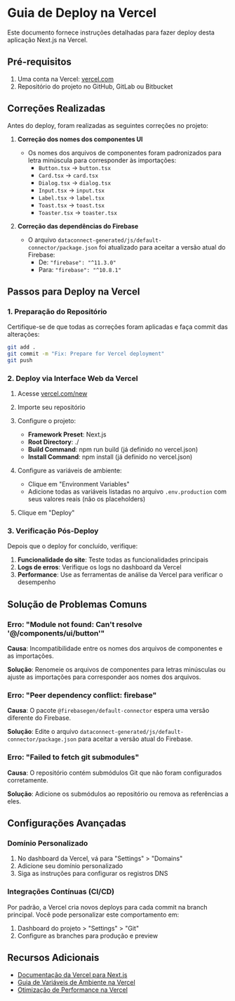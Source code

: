 # Guia de Deploy na Vercel

Este documento fornece instruções detalhadas para fazer deploy desta aplicação Next.js na Vercel.

## Pré-requisitos

1. Uma conta na Vercel: [vercel.com](https://vercel.com)
2. Repositório do projeto no GitHub, GitLab ou Bitbucket

## Correções Realizadas

Antes do deploy, foram realizadas as seguintes correções no projeto:

1. **Correção dos nomes dos componentes UI**
   - Os nomes dos arquivos de componentes foram padronizados para letra minúscula para corresponder às importações:
     - `Button.tsx` → `button.tsx`
     - `Card.tsx` → `card.tsx`
     - `Dialog.tsx` → `dialog.tsx`
     - `Input.tsx` → `input.tsx`
     - `Label.tsx` → `label.tsx`
     - `Toast.tsx` → `toast.tsx`
     - `Toaster.tsx` → `toaster.tsx`

2. **Correção das dependências do Firebase**
   - O arquivo `dataconnect-generated/js/default-connector/package.json` foi atualizado para aceitar a versão atual do Firebase:
     - De: `"firebase": "^11.3.0"`
     - Para: `"firebase": "^10.8.1"`

## Passos para Deploy na Vercel

### 1. Preparação do Repositório

Certifique-se de que todas as correções foram aplicadas e faça commit das alterações:

```bash
git add .
git commit -m "Fix: Prepare for Vercel deployment"
git push
```

### 2. Deploy via Interface Web da Vercel

1. Acesse [vercel.com/new](https://vercel.com/new)
2. Importe seu repositório
3. Configure o projeto:
   - **Framework Preset**: Next.js
   - **Root Directory**: ./
   - **Build Command**: npm run build (já definido no vercel.json)
   - **Install Command**: npm install (já definido no vercel.json)

4. Configure as variáveis de ambiente:
   - Clique em "Environment Variables"
   - Adicione todas as variáveis listadas no arquivo `.env.production` com seus valores reais (não os placeholders)

5. Clique em "Deploy"

### 3. Verificação Pós-Deploy

Depois que o deploy for concluído, verifique:

1. **Funcionalidade do site**: Teste todas as funcionalidades principais
2. **Logs de erros**: Verifique os logs no dashboard da Vercel
3. **Performance**: Use as ferramentas de análise da Vercel para verificar o desempenho

## Solução de Problemas Comuns

### Erro: "Module not found: Can't resolve '@/components/ui/button'"

**Causa**: Incompatibilidade entre os nomes dos arquivos de componentes e as importações.

**Solução**: Renomeie os arquivos de componentes para letras minúsculas ou ajuste as importações para corresponder aos nomes dos arquivos.

### Erro: "Peer dependency conflict: firebase"

**Causa**: O pacote `@firebasegen/default-connector` espera uma versão diferente do Firebase.

**Solução**: Edite o arquivo `dataconnect-generated/js/default-connector/package.json` para aceitar a versão atual do Firebase.

### Erro: "Failed to fetch git submodules"

**Causa**: O repositório contém submódulos Git que não foram configurados corretamente.

**Solução**: Adicione os submódulos ao repositório ou remova as referências a eles.

## Configurações Avançadas

### Domínio Personalizado

1. No dashboard da Vercel, vá para "Settings" > "Domains"
2. Adicione seu domínio personalizado
3. Siga as instruções para configurar os registros DNS

### Integrações Contínuas (CI/CD)

Por padrão, a Vercel cria novos deploys para cada commit na branch principal. Você pode personalizar este comportamento em:

1. Dashboard do projeto > "Settings" > "Git"
2. Configure as branches para produção e preview

## Recursos Adicionais

- [Documentação da Vercel para Next.js](https://vercel.com/docs/frameworks/nextjs)
- [Guia de Variáveis de Ambiente na Vercel](https://vercel.com/docs/concepts/projects/environment-variables)
- [Otimização de Performance na Vercel](https://vercel.com/docs/concepts/speed-insights) 